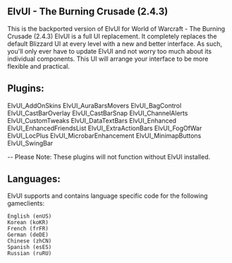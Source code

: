 ## ElvUI - The Burning Crusade (2.4.3)

This is the backported version of ElvUI for World of Warcraft - The Burning Crusade (2.4.3)
ElvUI is a full UI replacement. It completely replaces the default Blizzard UI at every level with a new and better interface. As such, you'll only ever have to update ElvUI and not worry too much about its individual components. This UI will arrange your interface to be more flexible and practical.

## Plugins:

ElvUI_AddOnSkins
ElvUI_AuraBarsMovers
ElvUI_BagControl
ElvUI_CastBarOverlay
ElvUI_CastBarSnap
ElvUI_ChannelAlerts
ElvUI_CustomTweaks
ElvUI_DataTextBars
ElvUI_Enhanced
ElvUI_EnhancedFriendsList
ElvUI_ExtraActionBars
ElvUI_FogOfWar
ElvUI_LocPlus
ElvUI_MicrobarEnhancement
ElvUI_MinimapButtons
ElvUI_SwingBar

-- Please Note: These plugins will not function without ElvUI installed.


## Languages:

ElvUI supports and contains language specific code for the following gameclients:

    English (enUS)
    Korean (koKR)
    French (frFR)
    German (deDE)
    Chinese (zhCN)
    Spanish (esES)
    Russian (ruRU)
